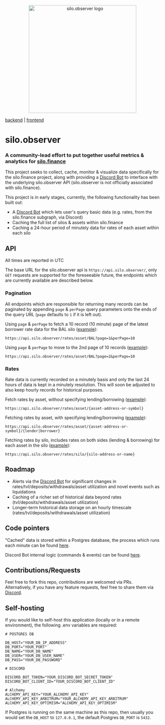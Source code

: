 <br/>
<p align="center">
<img src="https://vagabond-public-storage.s3.eu-west-2.amazonaws.com/silo-observer-transparent-compressed.png" width="350" alt="silo.observer logo">
</p>

[backend](https://github.com/JayWelsh/silo-observer-backend) | [frontend](https://github.com/JayWelsh/silo-observer-frontend)
# silo.observer

### A community-lead effort to put together useful metrics & analytics for [silo.finance](https://silo.finance)

This project seeks to collect, cache, monitor & visualize data specifically for the silo.finance project, along with providing a [Discord Bot](https://discord.com/oauth2/authorize?client_id=1050077431454777447&scope=bot) to interface with the underlying silo.observer API (silo.observer is not officially associated with silo.finance).

This project is in early stages, currently, the following functionality has been built out:

- A [Discord Bot](https://discord.com/oauth2/authorize?client_id=1050077431454777447&scope=bot) which lets user's query basic data (e.g. rates, from the silo.finance subgraph, via Discord)
- Caching the full list of silos & assets within silo.finance
- Caching a 24-hour period of minutely data for rates of each asset within each silo

## API

All times are reported in UTC

The base URL for the silo.observer api is `https://api.silo.observer/`, only `GET` requests are supported for the foreseeable future, the endpoints which are currently available are described below.

### Pagination

All endpoints which are responsible for returning many records can be paginated by appending `page` & `perPage` query parameters onto the ends of the query URL (`page` defaults to `1` if it is left out).

Using `page` & `perPage` to fetch a 10 record (10 minute) page of the latest borrower rate data for the BAL silo ([example](https://api.silo.observer/rates/asset/BAL?page=1&perPage=10)):

```
https://api.silo.observer/rates/asset/BAL?page=1&perPage=10
```

Using `page` & `perPage` to move to the 2nd page of 10 records ([example](https://api.silo.observer/rates/asset/BAL?page=2&perPage=10)):

```
https://api.silo.observer/rates/asset/BAL?page=2&perPage=10
```

### Rates

Rate data is currently recorded on a minutely basis and only the last 24 hours of data is kept in a minutely resolution. This will soon be adjusted to also keep hourly records for historical purposes.

Fetch rates by asset, without specifying lending/borrowing ([example](https://api.silo.observer/rates/asset/BAL)):

```
https://api.silo.observer/rates/asset/{asset-address-or-symbol}
```

Fetching rates by asset, with specifying lending/borrowing ([example](https://api.silo.observer/rates/asset/BAL/borrower)):

```
https://api.silo.observer/rates/asset/{asset-address-or-symbol}/{lender|borrower}
```

Fetching rates by silo, includes rates on both sides (lending & borrowing) for each asset in the silo ([example](https://api.silo.observer/rates/silo/BAL)):

```
https://api.silo.observer/rates/silo/{silo-address-or-name}
```

## Roadmap

- Alerts via the [Discord Bot](https://discord.com/oauth2/authorize?client_id=1050077431454777447&scope=bot) for significant changes in rates/tvl/deposits/withdrawals/asset utilization and novel events such as liquidations
- Caching of a richer set of historical data beyond rates (tvl/deposits/withdrawals/asset utilization)
- Longer-term historical data storage on an hourly timescale (rates/tvl/deposits/withdrawals/asset utilization)

## Code pointers

"Cached" data is stored within a Postgres database, the process which runs each minute can be found [here](https://github.com/JayWelsh/silo-observer-backend/blob/main/src/tasks/periodic-silo-data-tracker.ts).

Discord Bot internal logic (commands & events) can be found [here](https://github.com/JayWelsh/silo-observer-backend/tree/main/src/discord-bot).

## Contributions/Requests

Feel free to fork this repo, contributions are welcomed via PRs. Alternatively, if you have any feature requests, feel free to share them via [Discord](https://discord.gg/txcZWpmrj7).

## Self-hosting

If you would like to self-host this application (locally or in a remote environment), the following .env variables are required:

```
# POSTGRES DB

DB_HOST="YOUR_DB_IP_ADDRESS"
DB_PORT="YOUR_PORT"
DB_NAME="YOUR_DB_NAME"
DB_USER="YOUR_DB_USER_NAME"
DB_PASS="YOUR_DB_PASSWORD"

# DISCORD

DISCORD_BOT_TOKEN="YOUR_DISCORD_BOT_SECRET_TOKEN"
DISCORD_BOT_CLIENT_ID="YOUR_DISCORD_BOT_CLIENT_ID"

# Alchemy
ALCHEMY_API_KEY="YOUR_ALCHEMY_API_KEY"
ALCHEMY_API_KEY_ARBITRUM="YOUR_ALCHEMY_API_KEY_ARBITRUM"
ALCHEMY_API_KEY_OPTIMISM="ALCHEMY_API_KEY_OPTIMISM"
```

If Postgres is running on the same machine as this repo, then usually you would set the `DB_HOST` to `127.0.0.1`, the default Postgres `DB_PORT` is `5432`.